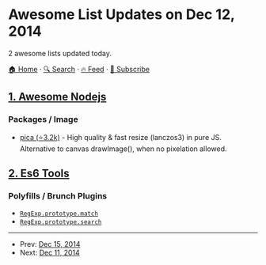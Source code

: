 # Awesome List Updates on Dec 12, 2014

2 awesome lists updated today.

[🏠 Home](/README.md) · [🔍 Search](https://test.trackawesomelist.com/search/) · [🔥 Feed](https://test.trackawesomelist.com/feed.xml) · [📮 Subscribe](https://trackawesomelist.us17.list-manage.com/subscribe?u=d2f0117aa829c83a63ec63c2f&id=36a103854c)



## [1. Awesome Nodejs](/content/sindresorhus/awesome-nodejs/README.md)

### Packages / Image

*   [pica (⭐3.2k)](https://github.com/nodeca/pica) - High quality & fast resize (lanczos3) in pure JS. Alternative to canvas drawImage(), when no pixelation allowed.

## [2. Es6 Tools](/content/addyosmani/es6-tools/README.md)

### Polyfills / Brunch Plugins

*   [`RegExp.prototype.match`](https://github.com/mathiasbynens/RegExp.prototype.match)
*   [`RegExp.prototype.search`](https://github.com/mathiasbynens/RegExp.prototype.search)

---

- Prev: [Dec 15, 2014](/content/2014/12/15/README.md)
- Next: [Dec 11, 2014](/content/2014/12/11/README.md)